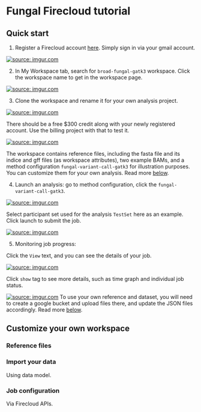 # Fungal Firecloud tutorial

## Quick start
1. Register a Firecloud account [here](https://portal.firecloud.org). Simply sign in via your gmail account.

<a href="https://imgur.com/s2nbP1D"><img src="https://i.imgur.com/s2nbP1D.png" title="source: imgur.com" /></a>

2. In My Workspace tab, search for `broad-fungal-gatk3` workspace. Click the workspace name to get in the workspace page.

<a href="https://imgur.com/TOwmxV2"><img src="https://i.imgur.com/TOwmxV2.png" title="source: imgur.com" /></a>

3. Clone the workspace and rename it for your own analysis project.

<a href="https://imgur.com/POp7SvG"><img src="https://i.imgur.com/POp7SvG.png" title="source: imgur.com" /></a>

There should be a free $300 credit along with your newly registered account. Use the billing project with that to test it.

<a href="https://imgur.com/xFmJbZI"><img src="https://i.imgur.com/xFmJbZI.png" title="source: imgur.com" /></a>

The workspace contains reference files, including the fasta file and its indice and gff files (as workspace attributes), two example BAMs, and a method configuration `fungal-variant-call-gatk3` for illustration purposes. You can customize them for your own analysis. Read more [below](#CUS).

4. Launch an analysis: go to method configuration, click the `fungal-variant-call-gatk3`.

<a href="https://imgur.com/MpPFahu"><img src="https://i.imgur.com/MpPFahu.png" title="source: imgur.com" /></a>

Select participant set used for the analysis `TestSet` here as an example. Click launch to submit the job.

<a href="https://imgur.com/ivKFcj9"><img src="https://i.imgur.com/ivKFcj9.png" title="source: imgur.com" /></a>

5. Monitoring job progress:

Click the `View` text, and you can see the details of your job.

<a href="https://imgur.com/QoxCEPo"><img src="https://i.imgur.com/QoxCEPo.png" title="source: imgur.com" /></a>

Click `show` tag to see more details, such as time graph and individual job status.

<a href="https://imgur.com/YbzdUD9"><img src="https://i.imgur.com/YbzdUD9.png" title="source: imgur.com" /></a>
To use your own reference and dataset, you will need to create a google bucket and upload files there, and update the JSON files accordingly. Read more [below](#REF).

## <a name="CUS">Customize your own workspace</a>
### <a name="REF">Reference files</a>


### <a name="DATA">Import your data</a>

Using data model.

### <a name="CONF">Job configuration</a>


Via Firecloud APIs.
